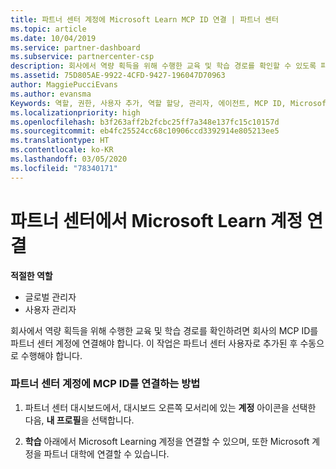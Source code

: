 ```yaml
---
title: 파트너 센터 계정에 Microsoft Learn MCP ID 연결 | 파트너 센터
ms.topic: article
ms.date: 10/04/2019
ms.service: partner-dashboard
ms.subservice: partnercenter-csp
description: 회사에서 역량 획득을 위해 수행한 교육 및 학습 경로를 확인할 수 있도록 파트너 센터 계정에 MCP ID를 연결하는 방법을 알아봅니다.
ms.assetid: 75D805AE-9922-4CFD-9427-196047D70963
author: MaggiePucciEvans
ms.author: evansma
Keywords: 역할, 권한, 사용자 추가, 역할 할당, 관리자, 에이전트, MCP ID, Microsoft Learn
ms.localizationpriority: high
ms.openlocfilehash: b3f263aff2b2fcbc25ff7a348e137fc15c10157d
ms.sourcegitcommit: eb4fc25524cc68c10906ccd3392914e805213ee5
ms.translationtype: HT
ms.contentlocale: ko-KR
ms.lasthandoff: 03/05/2020
ms.locfileid: "78340171"
---
```

# <a name="associate-your-microsoft-learn-account-in-partner-center"></a>파트너 센터에서 Microsoft Learn 계정 연결

**적절한 역할**
-   글로벌 관리자
-   사용자 관리자

회사에서 역량 획득을 위해 수행한 교육 및 학습 경로를 확인하려면 회사의 MCP ID를 파트너 센터 계정에 연결해야 합니다. 이 작업은 파트너 센터 사용자로 추가된 후 수동으로 수행해야 합니다.

### <a name="how-to-associate-your-mcp-id-to-your-partner-center-account"></a>파트너 센터 계정에 MCP ID를 연결하는 방법

1. 파트너 센터 대시보드에서, 대시보드 오른쪽 모서리에 있는 **계정** 아이콘을 선택한 다음, **내 프로필**을 선택합니다.

2. **학습** 아래에서 Microsoft Learning 계정을 연결할 수 있으며, 또한 Microsoft 계정을 파트너 대학에 연결할 수 있습니다.
